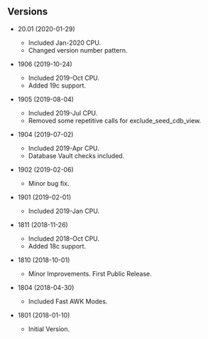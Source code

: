 ## Versions ##

* 20.01 (2020-01-29)
  - Included Jan-2020 CPU.
  - Changed version number pattern.

* 1906 (2019-10-24)
  - Included 2019-Oct CPU.
  - Added 19c support.

* 1905 (2019-08-04)
  - Included 2019-Jul CPU.
  - Removed some repetitive calls for exclude_seed_cdb_view.

* 1904 (2019-07-02)
  - Included 2019-Apr CPU.
  - Database Vault checks included.

* 1902 (2019-02-06)
  - Minor bug fix.

* 1901 (2019-02-01)
  - Included 2019-Jan CPU.

* 1811 (2018-11-26)
  - Included 2018-Oct CPU.
  - Added 18c support.

* 1810 (2018-10-01)
  - Minor Improvements. First Public Release.

* 1804 (2018-04-30)
  - Included Fast AWK Modes.

* 1801 (2018-01-10)
  - Initial Version.